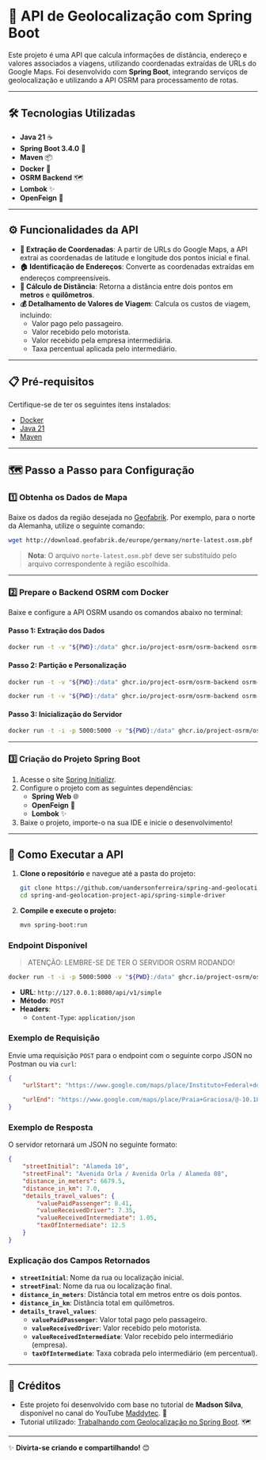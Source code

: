 # 📍 API de Geolocalização com Spring Boot

Este projeto é uma API que calcula informações de distância, endereço e valores associados a viagens, utilizando coordenadas extraídas de URLs do Google Maps. Foi desenvolvido com **Spring Boot**, integrando serviços de geolocalização e utilizando a API OSRM para processamento de rotas.

---

## 🛠️ Tecnologias Utilizadas

- **Java 21** ☕
- **Spring Boot 3.4.0** 🚀
- **Maven** 📦
- **Docker** 🐳
- **OSRM Backend** 🗺️
- **Lombok** ✨
- **OpenFeign** 🔗

---

## ⚙️ Funcionalidades da API

- **📍 Extração de Coordenadas**: A partir de URLs do Google Maps, a API extrai as coordenadas de latitude e longitude dos pontos inicial e final.
- **🏠 Identificação de Endereços**: Converte as coordenadas extraídas em endereços compreensíveis.
- **📏 Cálculo de Distância**: Retorna a distância entre dois pontos em **metros** e **quilômetros**.
- **💰 Detalhamento de Valores de Viagem**: Calcula os custos de viagem, incluindo:
  - Valor pago pelo passageiro.
  - Valor recebido pelo motorista.
  - Valor recebido pela empresa intermediária.
  - Taxa percentual aplicada pelo intermediário.

---

## 📋 Pré-requisitos

Certifique-se de ter os seguintes itens instalados:

- [Docker](https://docs.docker.com/get-docker/)
- [Java 21](https://www.oracle.com/java/technologies/javase-jdk21-downloads.html)
- [Maven](https://maven.apache.org/install.html)

---

## 🗺️ Passo a Passo para Configuração

### 1️⃣ Obtenha os Dados de Mapa
Baixe os dados da região desejada no [Geofabrik](https://download.geofabrik.de/). Por exemplo, para o norte da Alemanha, utilize o seguinte comando:

```bash
wget http://download.geofabrik.de/europe/germany/norte-latest.osm.pbf
```

> **Nota**: O arquivo `norte-latest.osm.pbf` deve ser substituído pelo arquivo correspondente à região escolhida.

---

### 2️⃣ Prepare o Backend OSRM com Docker
Baixe e configure a API OSRM usando os comandos abaixo no terminal:

#### **Passo 1: Extração dos Dados**
```bash
docker run -t -v "${PWD}:/data" ghcr.io/project-osrm/osrm-backend osrm-extract -p /opt/car.lua /data/norte-latest.osm.pbf || echo "osrm-extract failed"
```

#### **Passo 2: Partição e Personalização**
```bash
docker run -t -v "${PWD}:/data" ghcr.io/project-osrm/osrm-backend osrm-partition /data/norte-latest.osrm || echo "osrm-partition failed"

docker run -t -v "${PWD}:/data" ghcr.io/project-osrm/osrm-backend osrm-customize /data/norte-latest.osrm || echo "osrm-customize failed"
```

#### **Passo 3: Inicialização do Servidor**
```bash
docker run -t -i -p 5000:5000 -v "${PWD}:/data" ghcr.io/project-osrm/osrm-backend osrm-routed --algorithm mld /data/norte-latest.osrm
```

---

### 3️⃣ Criação do Projeto Spring Boot
1. Acesse o site [Spring Initializr](https://start.spring.io/).
2. Configure o projeto com as seguintes dependências:
   - **Spring Web** 🌐
   - **OpenFeign** 🔗
   - **Lombok** ✨
3. Baixe o projeto, importe-o na sua IDE e inicie o desenvolvimento!

---

## 🚀 Como Executar a API

1. **Clone o repositório** e navegue até a pasta do projeto:
   ```bash
   git clone https://github.com/uandersonferreira/spring-and-geolocation-project-api.git
   cd spring-and-geolocation-project-api/spring-simple-driver
   ```
2. **Compile e execute o projeto:**
   ```bash
   mvn spring-boot:run
   ```

### Endpoint Disponível

> ATENÇÃO: LEMBRE-SE DE TER O SERVIDOR OSRM RODANDO!

```bash
docker run -t -i -p 5000:5000 -v "${PWD}:/data" ghcr.io/project-osrm/osrm-backend osrm-routed --algorithm mld /data/norte-latest.osrm
```

- **URL**: `http://127.0.0.1:8080/api/v1/simple`
- **Método**: `POST`
- **Headers**:
  - `Content-Type`: `application/json`

### Exemplo de Requisição

Envie uma requisição `POST` para o endpoint com o seguinte corpo JSON no Postman ou via `curl`:

```json
{
    "urlStart": "https://www.google.com/maps/place/Instituto+Federal+do+Tocantins+-+Campus+Palmas/@-10.1992599,-48.3149674,17z/data=!3m1!4b1!4m6!3m5!1s0x933b331a66317527:0x360a15d22d68d0e0!8m2!3d-10.1992652!4d-48.3123871!16s%2Fg%2F121k85xm?entry=ttu&g_ep=EgoyMDI0MTEyNC4xIKXMDSoASAFQAw%3D%3D",

    "urlEnd": "https://www.google.com/maps/place/Praia+Graciosa/@-10.1895097,-48.3672295,17z/data=!3m1!4b1!4m6!3m5!1s0x9324cade0006717d:0x7e23624b2377f4e8!8m2!3d-10.1895871!4d-48.3644269!16s%2Fg%2F1ymx4r98l?entry=ttu&g_ep=EgoyMDI0MTEyNC4xIKXMDSoASAFQAw%3D%3D"
}
```

### Exemplo de Resposta

O servidor retornará um JSON no seguinte formato:

```json
{
    "streetInitial": "Alameda 10",
    "streetFinal": "Avenida Orla / Avenida Orla / Alameda 08",
    "distance_in_meters": 6679.5,
    "distance_in_km": 7.0,
    "details_travel_values": {
        "valuePaidPassenger": 8.41,
        "valueReceivedDriver": 7.35,
        "valueReceivedIntermediate": 1.05,
        "taxOfIntermediate": 12.5
    }
}
```

### Explicação dos Campos Retornados

- **`streetInitial`**: Nome da rua ou localização inicial.
- **`streetFinal`**: Nome da rua ou localização final.
- **`distance_in_meters`**: Distância total em metros entre os dois pontos.
- **`distance_in_km`**: Distância total em quilômetros.
- **`details_travel_values`**:
  - **`valuePaidPassenger`**: Valor total pago pelo passageiro.
  - **`valueReceivedDriver`**: Valor recebido pelo motorista.
  - **`valueReceivedIntermediate`**: Valor recebido pelo intermediário (empresa).
  - **`taxOfIntermediate`**: Taxa cobrada pelo intermediário (em percentual).


---

## 📑 Créditos

- Este projeto foi desenvolvido com base no tutorial de **Madson Silva**, disponível no canal do YouTube [Maddytec](https://www.youtube.com/@maddytec). 🎥
- Tutorial utilizado: [Trabalhando com Geolocalização no Spring Boot](https://www.youtube.com/live/1cJIzCnTWqw?si=Xpjvvj-l2Psq_0PC). 🗺️

--- 

✨ **Divirta-se criando e compartilhando!** 😊
